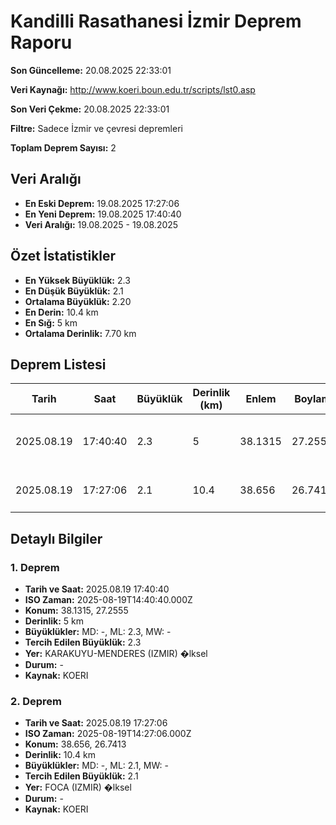 # Kandilli Rasathanesi İzmir Deprem Raporu

**Son Güncelleme:** 20.08.2025 22:33:01

**Veri Kaynağı:** http://www.koeri.boun.edu.tr/scripts/lst0.asp

**Son Veri Çekme:** 20.08.2025 22:33:01

**Filtre:** Sadece İzmir ve çevresi depremleri

**Toplam Deprem Sayısı:** 2

## Veri Aralığı

- **En Eski Deprem:** 19.08.2025 17:27:06
- **En Yeni Deprem:** 19.08.2025 17:40:40
- **Veri Aralığı:** 19.08.2025 - 19.08.2025

## Özet İstatistikler

- **En Yüksek Büyüklük:** 2.3
- **En Düşük Büyüklük:** 2.1
- **Ortalama Büyüklük:** 2.20
- **En Derin:** 10.4 km
- **En Sığ:** 5 km
- **Ortalama Derinlik:** 7.70 km

## Deprem Listesi

| Tarih | Saat | Büyüklük | Derinlik (km) | Enlem | Boylam | Konum | Durum |
|-------|------|----------|---------------|-------|--------|-------|-------|
| 2025.08.19 | 17:40:40 | 2.3 | 5 | 38.1315 | 27.2555 | KARAKUYU-MENDERES (IZMIR) �lksel | - |
| 2025.08.19 | 17:27:06 | 2.1 | 10.4 | 38.656 | 26.7413 | FOCA (IZMIR) �lksel | - |

## Detaylı Bilgiler

### 1. Deprem

- **Tarih ve Saat:** 2025.08.19 17:40:40
- **ISO Zaman:** 2025-08-19T14:40:40.000Z
- **Konum:** 38.1315, 27.2555
- **Derinlik:** 5 km
- **Büyüklükler:** MD: -, ML: 2.3, MW: -
- **Tercih Edilen Büyüklük:** 2.3
- **Yer:** KARAKUYU-MENDERES (IZMIR) �lksel
- **Durum:** -
- **Kaynak:** KOERI

### 2. Deprem

- **Tarih ve Saat:** 2025.08.19 17:27:06
- **ISO Zaman:** 2025-08-19T14:27:06.000Z
- **Konum:** 38.656, 26.7413
- **Derinlik:** 10.4 km
- **Büyüklükler:** MD: -, ML: 2.1, MW: -
- **Tercih Edilen Büyüklük:** 2.1
- **Yer:** FOCA (IZMIR) �lksel
- **Durum:** -
- **Kaynak:** KOERI

